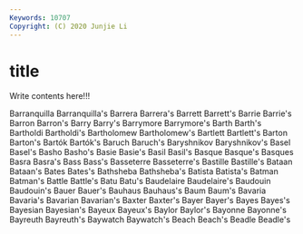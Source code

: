 ```yaml
---
Keywords: 10707
Copyright: (C) 2020 Junjie Li
---
```


# title

Write contents here!!!

Barranquilla 
Barranquilla's 
Barrera 
Barrera's
Barrett 
Barrett's 
Barrie 
Barrie's 
Barron 
Barron's 
Barry 
Barry's 
Barrymore 
Barrymore's
Barth 
Barth's 
Bartholdi 
Bartholdi's 
Bartholomew 
Bartholomew's 
Bartlett 
Bartlett's 
Barton 
Barton's
Bartók 
Bartók's 
Baruch 
Baruch's 
Baryshnikov 
Baryshnikov's 
Basel 
Basel's 
Basho 
Basho's
Basie 
Basie's 
Basil 
Basil's 
Basque 
Basque's 
Basques 
Basra 
Basra's 
Bass
Bass's 
Basseterre 
Basseterre's 
Bastille 
Bastille's 
Bataan 
Bataan's 
Bates 
Bates's 
Bathsheba
Bathsheba's 
Batista 
Batista's 
Batman 
Batman's 
Battle 
Battle's 
Batu 
Batu's 
Baudelaire
Baudelaire's 
Baudouin 
Baudouin's 
Bauer 
Bauer's 
Bauhaus 
Bauhaus's 
Baum 
Baum's 
Bavaria
Bavaria's 
Bavarian 
Bavarian's 
Baxter 
Baxter's 
Bayer 
Bayer's 
Bayes 
Bayes's 
Bayesian
Bayesian's 
Bayeux 
Bayeux's 
Baylor 
Baylor's 
Bayonne 
Bayonne's 
Bayreuth 
Bayreuth's 
Baywatch
Baywatch's 
Beach 
Beach's 
Beadle 
Beadle's 

